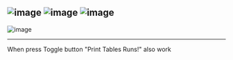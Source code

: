 ![image](https://user-images.githubusercontent.com/57319180/206835063-20546192-ac76-4a6d-a439-1997864d6a9c.png)
![image](https://user-images.githubusercontent.com/57319180/206835123-4ad6e2bd-c2f1-4124-8f35-8bb071867694.png)
![image](https://user-images.githubusercontent.com/57319180/206835132-80a3c408-3c23-4f49-b820-1dd85812852b.png)
-------------------------------------------------------------
![image](https://user-images.githubusercontent.com/57319180/206835148-67719db5-2d17-4bd2-914c-a39c9bb6f2ff.png)
**************************************
When press Toggle button  "Print Tables Runs!" also work
